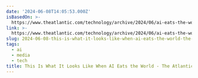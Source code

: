 ```yaml
---
date: '2024-06-08T14:05:53.000Z'
isBasedOn: >-
  https://www.theatlantic.com/technology/archive/2024/06/ai-eats-the-world/678627/?gift=bQgJMMVzeo8RHHcE1_KM0Z6IC-mVnbZ1MIab37oJyhY&utm_source=copy-link&utm_medium=social&utm_campaign=share
link: >-
  https://www.theatlantic.com/technology/archive/2024/06/ai-eats-the-world/678627/?gift=bQgJMMVzeo8RHHcE1_KM0Z6IC-mVnbZ1MIab37oJyhY&utm_source=copy-link&utm_medium=social&utm_campaign=share
slug: 2024-06-08-this-is-what-it-looks-like-when-ai-eats-the-world-the-atlantic
tags:
  - ai
  - media
  - tech
title: This Is What It Looks Like When AI Eats the World - The Atlantic
---
```

 
